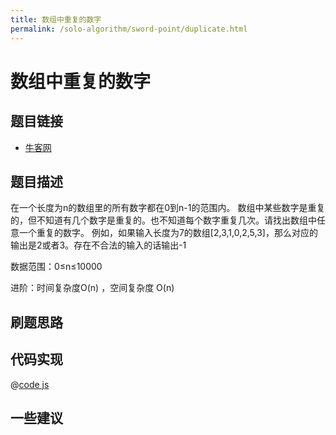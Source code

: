 ```yaml
---
title: 数组中重复的数字
permalink: /solo-algorithm/sword-point/duplicate.html
---
```


# 数组中重复的数字

## 题目链接

- [牛客网](https://www.nowcoder.com/practice/6fe361ede7e54db1b84adc81d09d8524)

## 题目描述

在一个长度为n的数组里的所有数字都在0到n-1的范围内。 数组中某些数字是重复的，但不知道有几个数字是重复的。也不知道每个数字重复几次。请找出数组中任意一个重复的数字。 例如，如果输入长度为7的数组[2,3,1,0,2,5,3]，那么对应的输出是2或者3。存在不合法的输入的话输出-1

数据范围：0≤n≤10000

进阶：时间复杂度O(n) ，空间复杂度 O(n)

## 刷题思路

## 代码实现

@[code js](@algorithm/sword-point/数组和矩阵/duplicate.js)

## 一些建议
